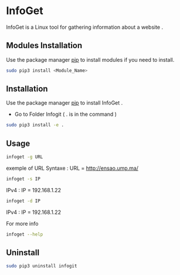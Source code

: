 # InfoGet

InfoGet is a Linux tool for gathering information about a website .

## Modules Installation  


Use the package manager [pip](https://pip.pypa.io/en/stable/) to install modules if you need to install.

```bash
sudo pip3 install <Module_Name>
```

## Installation

Use the package manager [pip](https://pip.pypa.io/en/stable/) to install InfoGet .

- Go to Folder Infogit ( . is in the command )

```bash
sudo pip3 install -e .
```

## Usage

```bash
infoget -g URL
```
exemple of URL Syntaxe   :   URL = http://ensao.ump.ma/ 


```bash
infoget -s IP
```
IPv4 : IP = 192.168.1.22


```bash
infoget -d IP
```
IPv4 : IP = 192.168.1.22 

For more info 
```bash
infoget --help
```
## Uninstall 

```bash
sudo pip3 uninstall infogit
```

